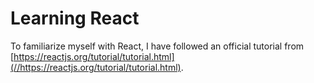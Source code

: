 # Learning React

To familiarize myself with React, I have followed an official tutorial from [https://reactjs.org/tutorial/tutorial.html](//https://reactjs.org/tutorial/tutorial.html).